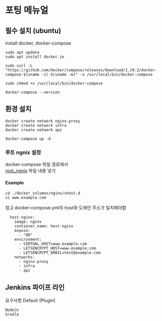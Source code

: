 # 포팅 메뉴얼
## 필수 설치 (ubuntu)
install docker, docker-compose
```
sudo apt update
sudo apt install docker.io

sudo curl -L "https://github.com/docker/compose/releases/download/1.29.2/docker-compose-$(uname -s)-$(uname -m)" -o /usr/local/bin/docker-compose

sudo chmod +x /usr/local/bin/docker-compose

docker-compose --version
```
## 환경 설치
```
docker create network nginx-proxy
docker create network infra
docker create network api

docker-compose up -d
```

### 루트 ngnix 설정
docker-compose 파일 경로에서<br>
[root_ngnix](root_ngnix) 파일 내용 넣기
#### Example
```
cd ./docker_volumes/nginx/vhost.d
vi www.example.com
```

참고 docker-compose.yml의 host와 도메인 주소가 일치해야함
```
  host-nginx:
    image: nginx
    container_name: host-nginx
    expose:
      - "80"
    environment:
      - VIRTUAL_HOST=www.example.com
      - LETSENCRYPT_HOST=www.example.com
      - LETSENCRYPT_EMAIL=test@example.com
    networks:
      - nginx-proxy
      - infra
      - api
```

## Jenkins 파이프 라인
요구사항 Default (Plugin)
```
NodeJs
Gradle
```

